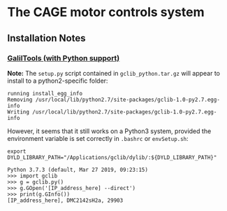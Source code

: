 # The CAGE motor controls system

## Installation Notes


### [GalilTools (with Python support)](http://www.galilmc.com/sw/pub/all/doc/gclib/html/python.html)

**Note:** The `setup.py` script contained in `gclib_python.tar.gz` will appear to install to a python2-specific folder:
```
running install_egg_info
Removing /usr/local/lib/python2.7/site-packages/gclib-1.0-py2.7.egg-info
Writing /usr/local/lib/python2.7/site-packages/gclib-1.0-py2.7.egg-info
```
However, it seems that it still works on a Python3 system, provided the environment variable is set correctly in `.bashrc` or `envSetup.sh`:
```
export DYLD_LIBRARY_PATH="/Applications/gclib/dylib/:${DYLD_LIBRARY_PATH}"
```
```
Python 3.7.3 (default, Mar 27 2019, 09:23:15)
>>> import gclib
>>> g = gclib.py()
>>> g.GOpen('[IP_address_here] --direct')
>>> print(g.GInfo())
[IP_address_here], DMC2142sH2a, 29903
```